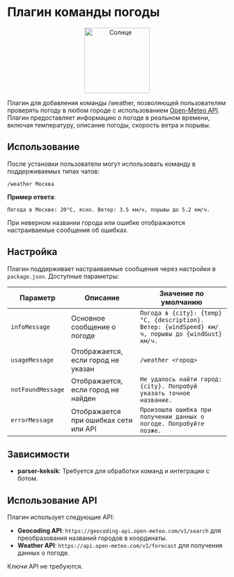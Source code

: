 # Плагин команды погоды

<p align="center">
  <img src="[https://static.vecteezy.com/system/resources/previews/420/219/1/original/sun-clouds-weather-isolated-icon-white-background-vector.jpg](https://raw.githubusercontent.com/github/explore/main/topics/weather/weather.png
)" alt="Солнце" width="150"/>
</p>

Плагин для добавления команды /weather, позволяющей пользователям проверять погоду в любом городе с использованием [Open-Meteo API](https://open-meteo.com/). Плагин предоставляет информацию о погоде в реальном времени, включая температуру, описание погоды, скорость ветра и порывы.

## Использование

После установки пользователи могут использовать команду в поддерживаемых типах чатов:

```
/weather Москва
```

**Пример ответа**:
```
Погода в Москве: 20°C, ясно. Ветер: 3.5 км/ч, порывы до 5.2 км/ч.
```

При неверном названии города или ошибке отображаются настраиваемые сообщения об ошибках.

## Настройка

Плагин поддерживает настраиваемые сообщения через настройки в `package.json`. Доступные параметры:

| Параметр           | Описание                                         | Значение по умолчанию                                                         |
|--------------------|--------------------------------------------------|-------------------------------------------------------------------------------|
| `infoMessage`      | Основное сообщение о погоде                      | `Погода в {city}: {temp}°C, {description}. Ветер: {windSpeed} км/ч, порывы до {windGust} км/ч.` |
| `usageMessage`     | Отображается, если город не указан               | `/weather <город>`                                                            |
| `notFoundMessage`  | Отображается, если город не найден               | `Не удалось найти город: {city}. Попробуй указать точное название.`           |
| `errorMessage`     | Отображается при ошибках сети или API            | `Произошла ошибка при получении данных о погоде. Попробуйте позже.`           |

## Зависимости

- **parser-keksik**: Требуется для обработки команд и интеграции с ботом.

## Использование API

Плагин использует следующие API:
- **Geocoding API**: `https://geocoding-api.open-meteo.com/v1/search` для преобразования названий городов в координаты.
- **Weather API**: `https://api.open-meteo.com/v1/forecast` для получения данных о погоде.

Ключи API не требуются.
